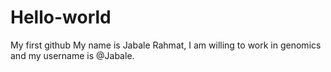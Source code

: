# Hello-world
My first github
My name is Jabale Rahmat, I am willing to work in genomics and my username is @Jabale. 
